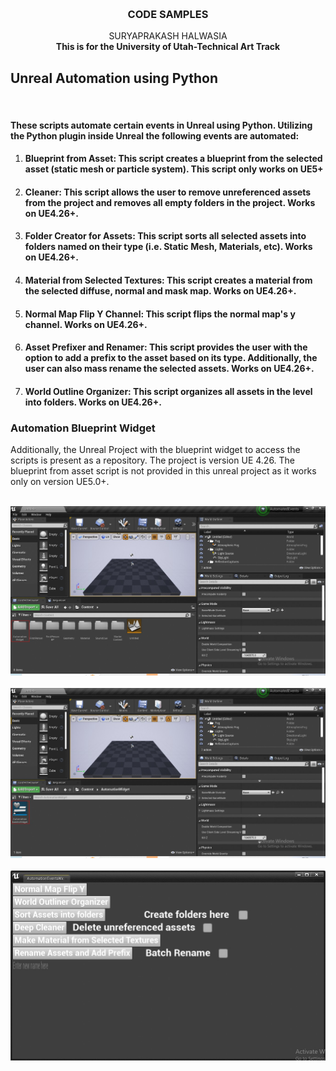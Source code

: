<a name="readme-top"></a>


<br />

<h3 align="center">CODE SAMPLES</h3>

  <p align="center">
    SURYAPRAKASH HALWASIA
    <br />
    <strong>This is for the University of Utah-Technical Art Track</strong>
    <br />
    </p>



<!-- UNREAL AUTOMATION USING PYTHON -->
## Unreal Automation using Python

<br />
<h4>These scripts automate certain events in Unreal using Python. Utilizing the Python plugin inside Unreal the following events are automated:
</h4>



<ol>
<li><h4>Blueprint from Asset: This script creates a blueprint from the selected asset (static mesh or particle system). This script only works on UE5+</h4> </li>
<li><h4>Cleaner: This script allows the user to remove unreferenced assets from the project and removes all empty folders in the project. Works on UE4.26+.</h4> </li>
<li><h4>Folder Creator for Assets: This script sorts all selected assets into folders named on their type (i.e. Static Mesh, Materials, etc).  Works on UE4.26+.</h4> </li>
<li><h4>Material from Selected Textures: This script creates a material from the selected diffuse, normal and mask map.  Works on UE4.26+.</h4> </li>
<li><h4>Normal Map Flip Y Channel: This script flips the normal map's y channel.  Works on UE4.26+.</h4> </li>
<li><h4>Asset Prefixer and Renamer: This script provides the user with the option to add a prefix to the asset based on its type. Additionally, the user can also mass rename the selected assets. Works on UE4.26+.</h4> </li>
<li><h4>World Outline Organizer: This script organizes all assets in the level into folders. Works on UE4.26+.</h4> </li>
</ol>

### Automation Blueprint Widget
Additionally, the Unreal Project with the blueprint widget to access the scripts is present as a repository. The 
project is version UE 4.26. The blueprint from asset script is not provided in this unreal project as it works
only on version UE5.0+.
 <br />
 <br />

<img src="readme-images/BPWidget_location.jpg" />
 <br />
 <br />
<img src="readme-images/BPWidget_location2.jpg" alt="Location" />
 <br />
 <br />
<img src="readme-images/BPWidget.jpg" alt="Widget" />

<br />
